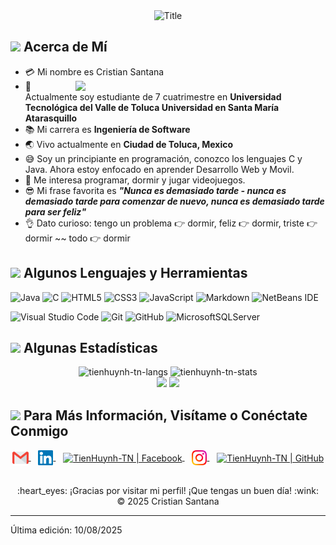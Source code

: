 <div align="center">
  <img src="https://readme-typing-svg.herokuapp.com?font=Architects+Daughter&color=%2338C2FF&size=50&center=true&vCenter=true&height=60&width=600&lines=Yo+Soy+Cristian+%3C3;Full+Stack!!!;Bienvenido" alt="Title"></img>
</div>

## <img src="https://raw.githubusercontent.com/nixin72/nixin72/master/wave.gif" width="50px"></img> Acerca de Mí

- :credit_card: Mi nombre es Cristian Santana <img src="https://i.pinimg.com/originals/df/1a/ff/df1aff8395678d11b99b575f0e3b19d5.gif" width="400" align="right"/>
- :school: Actualmente soy estudiante de 7 cuatrimestre en **Universidad Tecnológica del Valle de Toluca
Universidad en Santa María Atarasquillo**
- :books: Mi carrera es **Ingeniería de Software**
- :earth_asia: Vivo actualmente en **Ciudad de Toluca, Mexico**
- :sweat_smile: Soy un principiante en programación, conozco los lenguajes C y Java. Ahora estoy enfocado en aprender Desarrollo Web y Movil.
- :monocle_face: Me interesa programar, dormir y jugar videojuegos.
- :sunglasses: Mi frase favorita es ***"Nunca es demasiado tarde - nunca es demasiado tarde para comenzar de nuevo, nunca es demasiado tarde para ser feliz"***
- :ok_hand: Dato curioso: tengo un problema :point_right: dormir, feliz :point_right: dormir, triste :point_right: dormir ~~ todo :point_right: dormir

## <img src="https://media2.giphy.com/media/QssGEmpkyEOhBCb7e1/giphy.gif?cid=ecf05e47a0n3gi1bfqntqmob8g9aid1oyj2wr3ds3mg700bl&rid=giphy.gif" width="50px"> Algunos Lenguajes y Herramientas
![Java](https://img.shields.io/badge/java-%23ED8B00.svg?style=for-the-badge&logo=java&logoColor=white) ![C](https://img.shields.io/badge/c-%2300599C.svg?style=for-the-badge&logo=c&logoColor=white) ![HTML5](https://img.shields.io/badge/html5-%23E34F26.svg?style=for-the-badge&logo=html5&logoColor=white) ![CSS3](https://img.shields.io/badge/css3-%231572B6.svg?style=for-the-badge&logo=css3&logoColor=white) ![JavaScript](https://img.shields.io/badge/javascript-%23323330.svg?style=for-the-badge&logo=javascript&logoColor=%23F7DF1E) ![Markdown](https://img.shields.io/badge/markdown-%23000000.svg?style=for-the-badge&logo=markdown&logoColor=white) ![NetBeans IDE](https://img.shields.io/badge/NetBeansIDE-1B6AC6.svg?style=for-the-badge&logo=apache-netbeans-ide&logoColor=white) 

![Visual Studio Code](https://img.shields.io/badge/Visual%20Studio%20Code-0078d7.svg?style=for-the-badge&logo=visual-studio-code&logoColor=white) ![Git](https://img.shields.io/badge/git-%23F05033.svg?style=for-the-badge&logo=git&logoColor=white) ![GitHub](https://img.shields.io/badge/github-%23121011.svg?style=for-the-badge&logo=github&logoColor=white) ![MicrosoftSQLServer](https://img.shields.io/badge/Microsoft%20SQL%20Sever-CC2927?style=for-the-badge&logo=microsoft%20sql%20server&logoColor=white) 

## <img src="https://media0.giphy.com/media/cNZqrH5IzOG0xrlWks/giphy.gif?cid=ecf05e47map255q427en9uprqc1sb0unjq5k4fnqg5pmhhs4&rid=giphy.gif&ct=s" width="50px"> Algunas Estadísticas
<div align="center">
<img height="150em" src="https://github-readme-stats.vercel.app/api/top-langs/?username=CrisSFV&layout=compact&show_icon=true&theme=algolia" alt="tienhuynh-tn-langs"/>
<img height="150em" src="https://github-readme-stats.vercel.app/api/?username=CrisSFV&layout=compact&show_icon=true&theme=algolia" alt="tienhuynh-tn-stats"/>
</div>
<div align="center">
  <img src="http://github-readme-streak-stats.herokuapp.com?user=CrisSFV&theme=algolia&background=0d1117&hide_border=true" />
  <img src="https://activity-graph.herokuapp.com/graph?username=CrisSFV&theme=react-dark"/>
</div>

## <img src='https://raw.githubusercontent.com/ShahriarShafin/ShahriarShafin/main/Assets/handshake.gif' width="80px"> Para Más Información, Visítame o Conéctate Conmigo
<p align="center">
  <a href="mailto:tien.huynhlt.tn@gmail.com" >
    <img align="center" alt="TienHuynh-TN | Gmail" width="26px" src="https://github.com/SatYu26/SatYu26/blob/master/Assets/Gmail.svg" />
  </a> &nbsp;&nbsp;
  
  <a href="https://www.linkedin.com/in/tienhuynh-tn/" target="_blank">
    <img align="center" alt="TienHuynh-TN | Linkedin" width="24px" src="https://github.com/SatYu26/SatYu26/blob/master/Assets/Linkedin.svg" />
  </a> &nbsp;&nbsp;
  
  <a href="https://www.facebook.com/tienhuynh.tn/" target="_blank">
      <img align="center" alt="TienHuynh-TN | Facebook" width="24px" src="https://upload.wikimedia.org/wikipedia/en/thumb/0/04/Facebook_f_logo_%282021%29.svg/100px-Facebook_f_logo_%282021%29.svg.png" />
  </a> &nbsp;&nbsp;
  
  <a href="https://www.instagram.com/_huynh.tien.5536_/" target="_blank">
    <img align="center" alt="TienHuynh-TN | Instagram" width="24px" src="https://github.com/SatYu26/SatYu26/blob/master/Assets/Instagram.svg" />
  </a> &nbsp;&nbsp;
  
  <a href="https://profile-summary-for-github.herokuapp.com/user/tienhuynh-tn" target="_blank">
    <img align="center" alt="TienHuynh-TN | GitHub" width="26px" src="https://upload.wikimedia.org/wikipedia/commons/thumb/a/ae/Github-desktop-logo-symbol.svg/1024px-Github-desktop-logo-symbol.svg.png" />
  </a> &nbsp;&nbsp;
<p> 

<div align="center">
  :heart_eyes: ¡Gracias por visitar mi perfil! ¡Que tengas un buen día! :wink: <br/>
  &copy; 2025 Cristian Santana
</div>

------

Última edición: 10/08/2025
